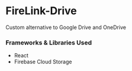 # FireLink-Drive
Custom alternative to Google Drive and OneDrive

### Frameworks & Libraries Used
- React
- Firebase Cloud Storage